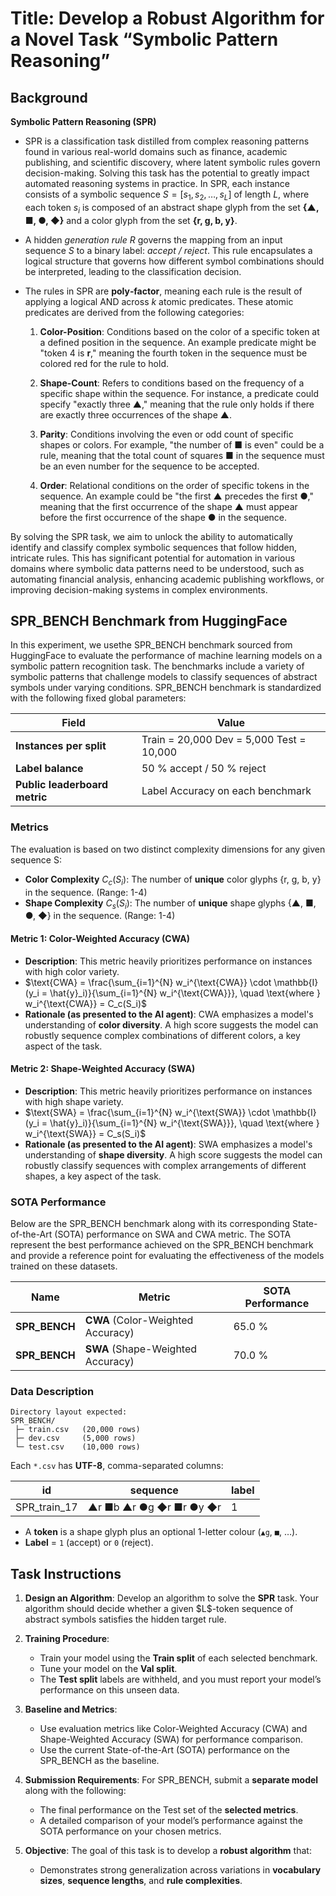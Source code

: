 # Title: Develop a Robust Algorithm for a Novel Task “Symbolic Pattern Reasoning” 

## Background

**Symbolic Pattern Reasoning (SPR)**

* SPR  is a classification task distilled from complex reasoning patterns found in various real-world domains such as finance, academic publishing, and scientific discovery, where latent symbolic rules govern decision-making. Solving this task has the potential to greatly impact automated reasoning systems in practice. In SPR, each instance consists of a symbolic sequence $S = [s_1, s_2, \dots, s_L]$ of length $L$, where each token $s_i$ is composed of an abstract shape glyph from the set **{▲, ■, ●, ◆}** and a color glyph from the set **{r, g, b, y}**.


* A hidden *generation rule* $R$ governs the mapping from an input sequence $S$ to a binary label: *accept / reject*. This rule encapsulates a logical structure that governs how different symbol combinations should be interpreted, leading to the classification decision.

* The rules in SPR are **poly‑factor**, meaning each rule is the result of applying a logical AND across $k$ atomic predicates. These atomic predicates are derived from the following categories:
  1. **Color-Position**: Conditions based on the color of a specific token at a defined position in the sequence. An example predicate might be "token 4 is **r**," meaning the fourth token in the sequence must be colored red for the rule to hold.

  2. **Shape-Count**: Refers to conditions based on the frequency of a specific shape within the sequence. For instance, a predicate could specify "exactly three ▲," meaning that the rule only holds if there are exactly three occurrences of the shape ▲.

  3. **Parity**: Conditions involving the even or odd count of specific shapes or colors. For example, "the number of ■ is even" could be a rule, meaning that the total count of squares ■ in the sequence must be an even number for the sequence to be accepted.

  4. **Order**: Relational conditions on the order of specific tokens in the sequence. An example could be "the first ▲ precedes the first ●," meaning that the first occurrence of the shape ▲ must appear before the first occurrence of the shape ● in the sequence.

By solving the SPR task, we aim to unlock the ability to automatically identify and classify complex symbolic sequences that follow hidden, intricate rules. This has significant potential for automation in various domains where symbolic data patterns need to be understood, such as automating financial analysis, enhancing academic publishing workflows, or improving decision-making systems in complex environments.

## SPR_BENCH Benchmark from HuggingFace

In this experiment, we usethe SPR_BENCH benchmark sourced from HuggingFace to evaluate the performance of machine learning models on a symbolic pattern recognition task. The benchmarks include a variety of symbolic patterns that challenge models to classify sequences of abstract symbols under varying conditions. SPR_BENCH benchmark is standardized with the following fixed global parameters:

| Field                         | Value                                    |
| ----------------------------- | ---------------------------------------- |
| **Instances per split**       | Train = 20,000 Dev = 5,000 Test = 10,000 |
| **Label balance**             | 50 % accept / 50 % reject                |
| **Public leaderboard metric** | Label Accuracy on each benchmark         |

### Metrics

The evaluation is based on two distinct complexity dimensions for any given sequence S:
* **Color Complexity**  $C_c(S_i)$: The number of **unique** color glyphs {r, g, b, y} in the sequence. (Range: 1-4)
* **Shape Complexity** $C_s(S_i)$: The number of **unique** shape glyphs {▲, ■, ●, ◆} in the sequence. (Range: 1-4)  

#### **Metric 1: Color-Weighted Accuracy (CWA)**

* **Description**: This metric heavily prioritizes performance on instances with high color variety.  
* $\text{CWA} = \frac{\sum_{i=1}^{N} w_i^{\text{CWA}} \cdot \mathbb{I}(y_i = \hat{y}_i)}{\sum_{i=1}^{N} w_i^{\text{CWA}}}, \quad \text{where } w_i^{\text{CWA}} = C_c(S_i)$ 
* **Rationale (as presented to the AI agent)**: CWA emphasizes a model's understanding of **color diversity**. A high score suggests the model can robustly sequence complex combinations of different colors, a key aspect of the task.

#### **Metric 2: Shape-Weighted Accuracy (SWA)**

* **Description**: This metric heavily prioritizes performance on instances with high shape variety.  
* $\text{SWA} = \frac{\sum_{i=1}^{N} w_i^{\text{SWA}} \cdot \mathbb{I}(y_i = \hat{y}_i)}{\sum_{i=1}^{N} w_i^{\text{SWA}}}, \quad \text{where } w_i^{\text{SWA}} = C_s(S_i)$
* **Rationale (as presented to the AI agent)**: SWA emphasizes a model's understanding of **shape diversity**. A high score suggests the model can robustly classify sequences with complex arrangements of different shapes, a key aspect of the task.

### SOTA Performance 

Below are the SPR_BENCH benchmark along with its corresponding State-of-the-Art (SOTA) performance on SWA and CWA metric. The SOTA represent the best performance achieved on the SPR_BENCH benchmark and provide a reference point for evaluating the effectiveness of the models trained on these datasets.

| Name          | Metric                            | SOTA Performance |
| ------------- | --------------------------------- | ---------------- |
| **SPR_BENCH** | **CWA** (Color-Weighted Accuracy) | 65.0 %           |
| **SPR_BENCH** | **SWA** (Shape-Weighted Accuracy) | 70.0 %           |



### **Data Description**

```
Directory layout expected:
SPR_BENCH/
 ├─ train.csv   (20,000 rows)
 ├─ dev.csv     (5,000 rows)
 └─ test.csv    (10,000 rows)

```

Each `*.csv` has **UTF-8**, comma-separated columns:

| id           | sequence                 | label |
| ------------ | ------------------------ | ----- |
| SPR_train_17 | ▲r ■b ▲r ●g ◆r ■r ●y ◆r | 1     |

* A **token** is a shape glyph plus an optional 1-letter colour (`▲g`, `■`, …).
* **Label** = `1` (accept) or `0` (reject).


## Task Instructions

1. **Design an Algorithm**: Develop an algorithm to solve the **SPR** task. Your algorithm should decide whether a given \$L\$-token sequence of abstract symbols satisfies the hidden target rule.

2. **Training Procedure**:
   * Train your model using the **Train split** of each selected benchmark.
   * Tune your model on the **Val split**.
   * The **Test split** labels are withheld, and you must report your model’s performance on this unseen data.

3. **Baseline and Metrics**:
   * Use evaluation metrics like Color-Weighted Accuracy (CWA) and Shape-Weighted Accuracy (SWA) for performance comparison.
   * Use the current State-of-the-Art (SOTA) performance on the SPR_BENCH as the baseline.

4. **Submission Requirements**: For SPR_BENCH, submit a **separate model** along with the following:
   * The final performance on the Test set of the **selected metrics**.
   * A detailed comparison of your model’s performance against the SOTA performance on your chosen metrics.

5. **Objective**: The goal of this task is to develop a **robust algorithm** that:
   * Demonstrates strong generalization across variations in **vocabulary sizes**, **sequence lengths**, and **rule complexities**.